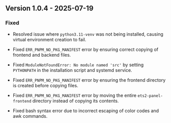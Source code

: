 ## Version 1.0.4 - 2025-07-19

### Fixed
- Resolved issue where `python3.11-venv` was not being installed, causing virtual environment creation to fail.




- Fixed `ERR_PNPM_NO_PKG_MANIFEST` error by ensuring correct copying of frontend and backend files.



- Fixed `ModuleNotFoundError: No module named 'src'` by setting `PYTHONPATH` in the installation script and systemd service.



- Fixed `ERR_PNPM_NO_PKG_MANIFEST` error by ensuring the frontend directory is created before copying files.



- Fixed `ERR_PNPM_NO_PKG_MANIFEST` error by moving the entire `ets2-panel-frontend` directory instead of copying its contents.



- Fixed bash syntax error due to incorrect escaping of color codes and awk commands.

